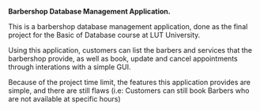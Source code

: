 **Barbershop Database Management Application.**

This is a barbershop database management application, done as the final project for the Basic of Database course at LUT University.

Using this application, customers can list the barbers and services that the barbershop provide, as well as book, update and cancel appointments through interations with a simple GUI.

Because of the project time limit, the features this application provides are simple, and there are still flaws (i.e: Customers can still book Barbers who are not available at specific hours)
